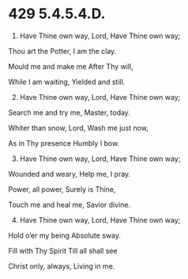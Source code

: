 # 429 5.4.5.4.D.

1.  Have Thine own way, Lord, Have Thine own way;

Thou art the Potter, I am the clay.

Mould me and make me After Thy will,

While I am waiting, Yielded and still.

2.  Have Thine own way, Lord, Have Thine own way;

Search me and try me, Master, today.

Whiter than snow, Lord, Wash me just now,

As in Thy presence Humbly I bow.

3.  Have Thine own way, Lord, Have Thine own way;

Wounded and weary, Help me, I pray.

Power, all power, Surely is Thine,

Touch me and heal me, Savior divine.

4.  Have Thine own way, Lord, Have Thine own way;

Hold o’er my being Absolute sway.

Fill with Thy Spirit Till all shall see

Christ only, always, Living in me.

